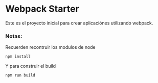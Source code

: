# Webpack Starter

Este es el proyecto inicial para crear aplicaciónes utilizando webpack.

### Notas:
Recuerden recontruir los modulos de node
```
npm install
```

Y para construir el build
```
npm run build
```